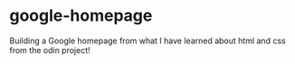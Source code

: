 # google-homepage
Building a Google homepage from what I have learned about html and css from the odin project!
